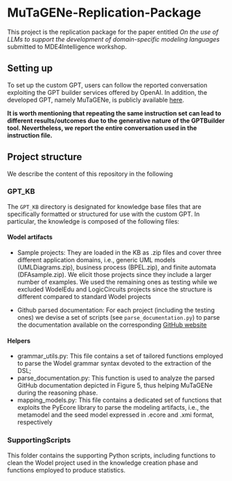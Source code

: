 # MuTaGENe-Replication-Package

This project is the replication package for the paper entitled *On the use of LLMs to support the development of
domain-specific modeling languages* submitted to MDE4Intelligence workshop.

## Setting up

To set up the custom GPT, users can follow the reported conversation exploiting the GPT builder services offered by OpenAI. In addition, the developed GPT, namely MuTaGENe, is publicly available [here](https://chatgpt.com/g/g-7GQpuc3wx-mutagene). 

**It is worth mentioning that repeating the same instruction set can lead to different results/outcomes due to the generative nature of the GPTBuilder tool. Nevertheless, we report the entire conversation used in the instruction file.** 


## Project structure
We describe the content of this repository in the following



### GPT_KB
The `GPT_KB` directory is designated for knowledge base files that are specifically formatted or structured for use with the custom GPT. In particular, the knowledge is composed of the following files:

#### Wodel artifacts


- Sample projects: They are loaded in the KB as .zip files and cover three different application domains, i.e., generic UML models (UMLDiagrams.zip), business process (BPEL.zip), and finite automata (DFAsample.zip). We elicit those projects since they include a larger number of examples. We used the remaining ones as testing while we excluded WodelEdu and LogicCircuits projects since the structure is different compared to standard Wodel projects 
 
- Github parsed documentation: For each project (including the testing ones) we devise a set of scripts (see `parse_documentation.py`) to parse the documentation available on the corresponding [GitHub website](https://gomezabajo.github.io/Wodel/samples.html)





#### Helpers 
- grammar_utils.py: This file contains a set of tailored functions
employed to parse the Wodel grammar syntax  devoted to the extraction of the DSL;
- parse_documentation.py: This function is used to analyze
the parsed GitHub documentation depicted in Figure 5, thus
helping MuTaGENe during the reasoning phase.
- mapping_models.py: This file contains a dedicated set of
functions that exploits the PyEcore library to parse the
modeling artifacts, i.e., the metamodel and the seed model
expressed in .ecore and .xmi format, respectively


### SupportingScripts

This folder contains the supporting Python scripts, including functions to clean the Wodel project used in the knowledge creation phase and functions employed to produce statistics.





